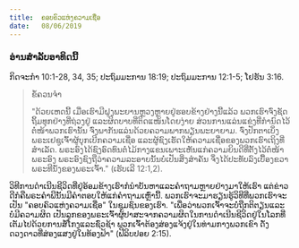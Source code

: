 ```yaml
---
title:  ຄອບຄົວແຫ່ງຄວາມເຊື່ອ
date:   08/06/2019
---
```


### ອ່ານສໍາລັບອາທິດນີ້
ກິດຈະກໍາ 10:1-28, 34, 35; ປະຖົມມະການ 18:19; ປະຖົມມະການ 12:1-5; ໂຢຮັນ 3:16. 

> <p>ຂໍ້ຄວນຈໍາ</p>
> "ດ້ວຍເຫດນີ້ ເມື່ອເຮົາມີຝູງພະຍານຫຼວງຫຼາຍຢູ່ຮອບຂ້າງຢ່າງນີ້ແລ້ວ ພວກເຮົາຈົ່ງຊັດຖິ້ມທຸກຢ່າງທີ່ຖ່ວງຢູ່ ແລະຜິດບາບທີ່ຕິດແໜ້ນໂດຍງ່າຍ ສ່ວນການແລ່ນແຂ່ງທີ່ກໍານົດໄວ້ຕໍ່ໜ້າພວກເຮົານັ້ນ ຈົ່ງພາກັນແລ່ນດ້ວຍຄວາມພາກພຽນພະຍາຍາມ. ຈົ່ງປັກຕາເບິ່ງພຣະເຢຊູເຈົ້າຜູ້ບຸກເບີກຄວາມເຊື່ອ ແລະຜູ້ຊົງເຮັດໃຫ້ຄວາມເຊື່ອຂອງພວກເຮົາເຖິງທີ່ສໍາເລັດ. ພຣະອົງໄດ້ຊົງອົດທົນຕໍ່ໄມ້ກາງແຂນເພາະເຫັນແກ່ຄວາມຍິນດີທີ່ຕັ້ງໄວ້ຕໍ່ໜ້າພຣະອົງ ພຣະອົງຊົງຖືວ່າຄວາມລະອາຍນັ້ນບໍ່ເປັນສິ່ງສໍາຄັນ ຈຶ່ງໄດ້ປະທັບລົງເບື້ອງຂວາພຣະທີນັ່ງຂອງພຣະເຈົ້າ." (ເຮັບເລີ 12:1,2).

ວິທີການດໍາເນີນຊີວິດທີ່ຢູ່ອ້ອມຂ້າງເຮົາກໍນໍາບັນຫາແລະຄໍາຖາມຫຼາຍຢ່າງມາໃຫ້ເຮົາ ແຕ່ຂ່າວດີກໍຄືພຣະຄໍາພີນັ້ນມີຄໍາຕອບໃຫ້ແກ່ຄໍາຖາມເຫຼົ່ານີ້. ພວກເຮົາຈະມາຮຽນຮູ້ວິທີທີ່ພວກເຮົາຈະເປັນ "ຄອບຄົວແຫ່ງຄວາມເຊື່ອ" ໃນຊຸມຊົນຂອງເຮົາ. "ເພື່ອວ່າພວກເຈົ້າຈະບໍ່ຖືກຕິຕຽນແລະບໍ່ມີຄວາມຜິດ ເປັນລູກຂອງພຣະເຈົ້າຜູ້ປາສະຈາກຄວາມຜິດໃນການດໍາເນີນຊີວິດຢູ່ໃນໂລກທີ່ເຕັມໄປດ້ວຍການສໍ້ໂກງແລະຊົ່ວຊ້າ ພວກເຈົ້າຕ້ອງສ່ອງແຈ້ງຢູ່ໃນທ່າມກາງພວກເຂົາ ດັ່ງດວງດາວທີ່ສ່ອງແສງຢູ່ໃນທ້ອງຟ້າ" (ຟີລິບປອຍ 2:15).